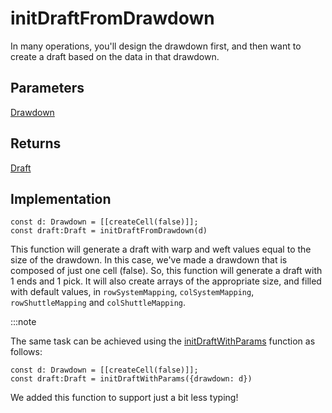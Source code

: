 # initDraftFromDrawdown
In many operations, you'll design the drawdown first, and then want to create a draft based on the data in that drawdown. 



## Parameters

[Drawdown](drawdown)


## Returns
[Draft](draft)



## Implementation

```
const d: Drawdown = [[createCell(false)]];
const draft:Draft = initDraftFromDrawdown(d)
```

This function will generate a draft with warp and weft values equal to the size of the drawdown. In this case, we've made a drawdown that is composed of just one cell (false). So, this function will generate a draft with 1 ends and 1 pick. It will also create arrays of the appropriate size, and filled with default values, in `rowSystemMapping`, `colSystemMapping`, `rowShuttleMapping` and `colShuttleMapping`.


:::note

The same task can be achieved using the [initDraftWithParams](initDraftWithParams) function as follows:
```
const d: Drawdown = [[createCell(false)]];
const draft:Draft = initDraftWithParams({drawdown: d})
```

We added this function to support just a bit less typing! 


